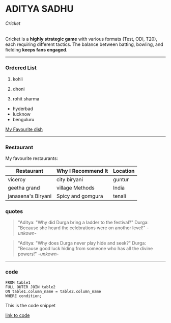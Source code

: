 # ADITYA SADHU

###### Cricket

Cricket is a **highly strategic game** with various formats (Test, ODI, T20), each requiring different tactics. The balance between batting, bowling, and fielding **keeps fans engaged**.

---
### Ordered List

1. kohli

2. dhoni

3. rohit sharma

- hyderbad
- lucknow
-  benguluru


[My Favourite dish](./MyDish.md)



---


### Restaurant

My favourite restaurants:

| Restaurant         | Why I Recommend It     | Location          |
|--------------------|------------------------|-------------------|
|viceroy             | city      biryani      | guntur            |
| geetha grand       | village     Methods    | India             |
| janasena's Biryani | Spicy and gomgura      | tenali            |

### quotes

> "Aditya: "Why did Durga bring a ladder to the festival?" Durga: "Because she heard the celebrations were on another level!"
_-unkown-_

> "Aditya: "Why does Durga never play hide and seek?" Durga: "Because good luck hiding from someone who has all the divine powers!"
_-unkown-_

---

### code
```SELECT column_name(s)
FROM table1
FULL OUTER JOIN table2
ON table1.column_name = table2.column_name
WHERE condition;
```

This is the code snippet

[link to code](https://code.pieces.app/collections/sql)

